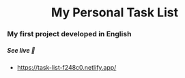 <h1 align='center'>My Personal Task List</h1>

### My first project developed in English

##### See live 🎯
- https://task-list-f248c0.netlify.app/
